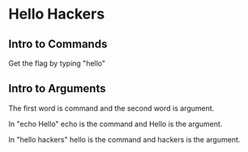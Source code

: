 # Hello Hackers
## Intro to Commands 
Get the flag by typing "hello"
## Intro to Arguments 
The first word is command and the second word is argument. 

In "echo Hello" echo is the command and Hello is the argument.

In "hello hackers" hello is the command and hackers is the argument.
